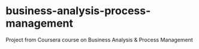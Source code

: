 # business-analysis-process-management
Project from Coursera course on Business Analysis &amp; Process Management
